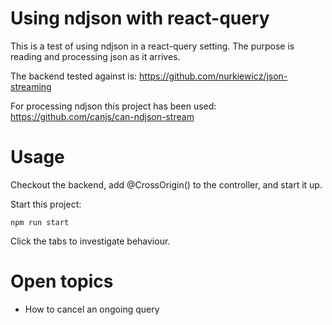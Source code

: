 # Using ndjson with react-query
This is a test of using ndjson in a react-query setting. The purpose is reading and
processing json as it arrives.

The backend tested against is:
https://github.com/nurkiewicz/json-streaming

For processing ndjson this project has been used:
https://github.com/canjs/can-ndjson-stream

# Usage
Checkout the backend, add @CrossOrigin() to the controller, and start it up.

Start this project:
```
npm run start
```

Click the tabs to investigate behaviour.

# Open topics
- How to cancel an ongoing query
